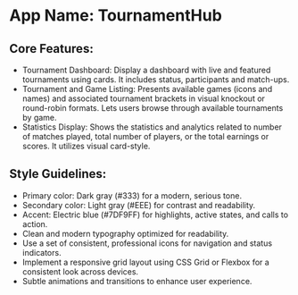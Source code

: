 # **App Name**: TournamentHub

## Core Features:

- Tournament Dashboard: Display a dashboard with live and featured tournaments using cards. It includes status, participants and match-ups.
- Tournament and Game Listing: Presents available games (icons and names) and associated tournament brackets in visual knockout or round-robin formats. Lets users browse through available tournaments by game.
- Statistics Display: Shows the statistics and analytics related to number of matches played, total number of players, or the total earnings or scores. It utilizes visual card-style.

## Style Guidelines:

- Primary color: Dark gray (#333) for a modern, serious tone.
- Secondary color: Light gray (#EEE) for contrast and readability.
- Accent: Electric blue (#7DF9FF) for highlights, active states, and calls to action.
- Clean and modern typography optimized for readability.
- Use a set of consistent, professional icons for navigation and status indicators.
- Implement a responsive grid layout using CSS Grid or Flexbox for a consistent look across devices.
- Subtle animations and transitions to enhance user experience.